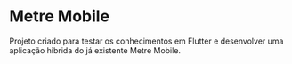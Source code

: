 # Metre Mobile

Projeto criado para testar os conhecimentos em Flutter e desenvolver uma aplicação hibrida do já existente Metre Mobile.